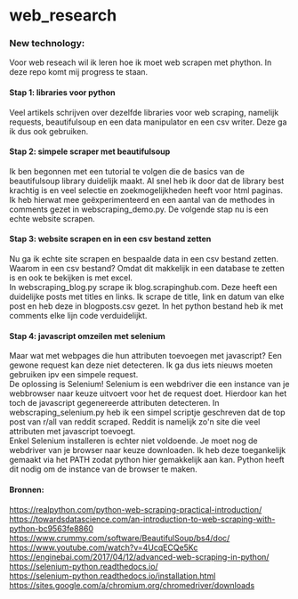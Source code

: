 # web_research

### New technology:
Voor web reseach wil ik leren hoe ik moet web scrapen met phython. In deze repo komt mij progress te staan.

#### Stap 1: libraries voor python
Veel artikels schrijven over dezelfde libraries voor web scraping, namelijk requests, beautifulsoup en een data manipulator en een csv writer. Deze ga ik dus ook gebruiken.

#### Stap 2: simpele scraper met beautifulsoup
Ik ben begonnen met een tutorial te volgen die de basics van de beautifulsoup library duidelijk maakt. Al snel heb ik door dat de library best krachtig is en veel selectie en zoekmogelijkheden heeft voor html paginas. Ik heb hierwat mee geëxperimenteerd en een aantal van de methodes in comments gezet in webscraping_demo.py. De volgende stap nu is een echte website scrapen.

#### Stap 3: website scrapen en in een csv bestand zetten
Nu ga ik echte site scrapen en bespaalde data in een csv bestand zetten. Waarom in een csv bestand? Omdat dit makkelijk in een database te zetten is en ook te bekijken is met excel.\
In webscraping_blog.py scrape ik blog.scrapinghub.com. Deze heeft een duidelijke posts met titles en links. Ik scrape de title, link en datum van elke post en heb deze in blogposts.csv gezet. In het python bestand heb ik met comments elke lijn code verduidelijkt.

#### Stap 4: javascript omzeilen met selenium
Maar wat met webpages die hun attributen toevoegen met javascript? Een gewone request kan deze niet detecteren. Ik ga dus iets nieuws moeten gebruiken ipv een simpele request.\
De oplossing is Selenium! Selenium is een webdriver die een instance van je webbrowser naar keuze uitvoert voor het de request doet. Hierdoor kan het toch de javascript gegenereerde attributen detecteren. In webscraping_selenium.py heb ik een simpel scriptje geschreven dat de top post van r/all van reddit scraped. Reddit is namelijk zo'n site die veel attributen met javascript toevoegt.\
Enkel Selenium installeren is echter niet voldoende. Je moet nog de webdriver van je browser naar keuze downloaden. Ik heb deze toegankelijk gemaakt via het PATH zodat python hier gemakkelijk aan kan. Python heeft dit nodig om de instance van de browser te maken.

#### Bronnen:
https://realpython.com/python-web-scraping-practical-introduction/ \
https://towardsdatascience.com/an-introduction-to-web-scraping-with-python-bc9563fe8860 \
https://www.crummy.com/software/BeautifulSoup/bs4/doc/ \
https://www.youtube.com/watch?v=4UcqECQe5Kc \
https://enginebai.com/2017/04/12/advanced-web-scraping-in-python/ \
https://selenium-python.readthedocs.io/ \
https://selenium-python.readthedocs.io/installation.html \
https://sites.google.com/a/chromium.org/chromedriver/downloads
